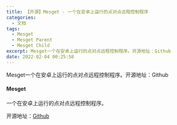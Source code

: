 ```yaml
---
title: 【开源】Mesget - 一个在安卓上运行的点对点远程控制程序
categories:
  - 文档
tags:
  - Mesget
  - Mesget Parent
  - Mesget Child
excerpt: Mesget一个在安卓上运行的点对点远程控制程序。开源地址：Github
date: 2022-02-04 00:25:58
---
```


Mesget一个在安卓上运行的点对点远程控制程序。开源地址：Github
<!-- more -->
#### Mesget

一个在安卓上运行的点对点远程控制程序。

开源地址：[Github](https://old.blog.fwder.cn/index.php/go/aHR0cHM6Ly9naXRodWIuY29tL3dlY2xvbnQvTWVzZ2V0)